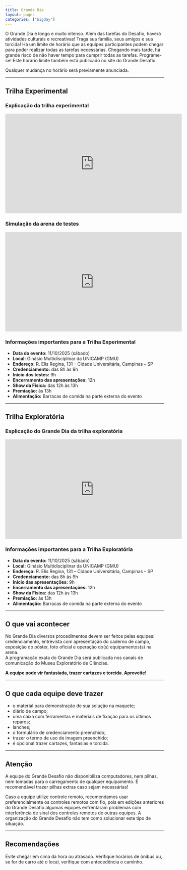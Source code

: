 ```yaml
---
title: Grande Dia
layout: pages
categories: ["bigday"]
---
```


O Grande Dia é longo e muito intenso. Além das tarefas do Desafio, haverá atividades culturais e recreativas! Traga sua família, seus amigos e sua torcida! Há um limite de horário que as equipes participantes podem chegar para poder realizar todas as tarefas necessárias. Chegando mais tarde, há grande risco de não haver tempo para cumprir todas as tarefas. Programe-se! Este horário limite também está publicado no site do Grande Desafio.

Qualquer mudança no horário será previamente anunciada.

---

## Trilha Experimental

### Explicação da trilha experimental
<iframe width="560" height="315" src="https://www.youtube.com/embed/ALmTuAKHQJM?si=0lipBrK4TTEhexZ9" title="YouTube video player" frameborder="0" allow="accelerometer; autoplay; clipboard-write; encrypted-media; gyroscope; picture-in-picture; web-share" referrerpolicy="strict-origin-when-cross-origin" allowfullscreen></iframe>

### Simulação da arena de testes
<iframe width="560" height="315" src="https://www.youtube.com/embed/splz5d7aROQ?si=YOhSmsowrieAeKkz" title="YouTube video player" frameborder="0" allow="accelerometer; autoplay; clipboard-write; encrypted-media; gyroscope; picture-in-picture; web-share" referrerpolicy="strict-origin-when-cross-origin" allowfullscreen></iframe>

### Informações importantes para a Trilha Experimental

- **Data do evento:** 11/10/2025 (sábado)  
- **Local:** Ginásio Multidisciplinar da UNICAMP (GMU)  
- **Endereço:** R. Elis Regina, 131 – Cidade Universitária, Campinas – SP  
- **Credenciamento:** das 8h às 9h  
- **Início dos testes:** 9h  
- **Encerramento das apresentações:** 12h  
- **Show da Física:** das 12h às 13h  
- **Premiação:** às 13h  
- **Alimentação:** Barracas de comida na parte externa do evento

---

## Trilha Exploratória

### Explicação do Grande Dia da trilha exploratória
<iframe width="560" height="315" src="https://www.youtube.com/embed/OMNx79LIW1o?si=Xq-P6AJm-P9xi6HN" title="YouTube video player" frameborder="0" allow="accelerometer; autoplay; clipboard-write; encrypted-media; gyroscope; picture-in-picture; web-share" referrerpolicy="strict-origin-when-cross-origin" allowfullscreen></iframe>

### Informações importantes para a Trilha Exploratória

- **Data do evento:** 11/10/2025 (sábado)  
- **Local:** Ginásio Multidisciplinar da UNICAMP (GMU)  
- **Endereço:** R. Elis Regina, 131 – Cidade Universitária, Campinas – SP  
- **Credenciamento:** das 8h às 9h  
- **Início das apresentações:** 9h  
- **Encerramento das apresentações:** 12h  
- **Show da Física:** das 12h às 13h  
- **Premiação:** às 13h  
- **Alimentação:** Barracas de comida na parte externa do evento

---

## O que vai acontecer

No Grande Dia diversos procedimentos devem ser feitos pelas equipes:  credenciamento, entrevista com apresentação do caderno de campo, exposição do pôster, foto oficial e operação do(s) equipamentos(s) na arena.  
A programação exata do Grande Dia será publicada nos canais de comunicação do Museu Exploratório de Ciências.

**A equipe pode vir fantasiada, trazer cartazes e torcida. Aproveite!**

---

## O que cada equipe deve trazer

* o material para demonstração de sua solução na maquete;
* diário de campo;
* uma caixa com ferramentas e materiais de fixação para os últimos reparos;
* lanches;
* o formulário de credenciamento preenchido;
* trazer o termo de uso de imagem preenchido;
* é opcional trazer cartazes, fantasias e torcida.

---

## Atenção

A equipe do Grande Desafio não disponibiliza computadores, nem pilhas, nem tomadas para o carregamento de qualquer equipamento. É recomendável trazer pilhas extras caso sejam necessárias!

Caso a equipe utilize controle remoto, recomendamos usar preferencialmente os controles remotos com fio, pois em edições anteriores do Grande Desafio algumas equipes enfrentaram problemas com interferência de sinal dos controles remotos de outras equipes. A organização do Grande Desafio não tem como solucionar este tipo de situação.

---

## Recomendações

Evite chegar em cima da hora ou atrasado. Verifique horários de ônibus ou, se for de carro até o local, verifique com antecedência o caminho.

